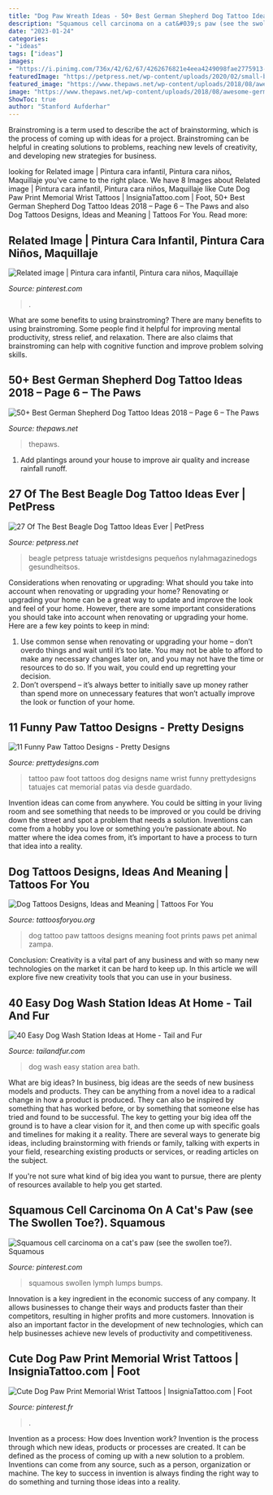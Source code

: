 ```yaml
---
title: "Dog Paw Wreath Ideas - 50+ Best German Shepherd Dog Tattoo Ideas 2018 – Page 6 – The Paws"
description: "Squamous cell carcinoma on a cat&#039;s paw (see the swollen toe?). squamous"
date: "2023-01-24"
categories:
- "ideas"
tags: ["ideas"]
images:
- "https://i.pinimg.com/736x/42/62/67/4262676821e4eea4249098fae2775913--dog-paw-tattoos-wrist-tattoos.jpg"
featuredImage: "https://petpress.net/wp-content/uploads/2020/02/small-beagle-tattoo-design.jpg"
featured_image: "https://www.thepaws.net/wp-content/uploads/2018/08/awesome-german-shepherd-pet-tattoo-face.jpg"
image: "https://www.thepaws.net/wp-content/uploads/2018/08/awesome-german-shepherd-pet-tattoo-face.jpg"
ShowToc: true
author: "Stanford Aufderhar"
---
```



Brainstroming is a term used to describe the act of brainstorming, which is the process of coming up with ideas for a project. Brainstroming can be helpful in creating solutions to problems, reaching new levels of creativity, and developing new strategies for business.

	

		
looking for Related image | Pintura cara infantil, Pintura cara niños, Maquillaje you've came to the right place. We have 8 Images about Related image | Pintura cara infantil, Pintura cara niños, Maquillaje like Cute Dog Paw Print Memorial Wrist Tattoos | InsigniaTattoo.com | Foot, 50+ Best German Shepherd Dog Tattoo Ideas 2018 – Page 6 – The Paws and also Dog Tattoos Designs, Ideas and Meaning | Tattoos For You. Read more:
		
    
## Related Image | Pintura Cara Infantil, Pintura Cara Niños, Maquillaje

<img loading=lazy src="https://i.pinimg.com/736x/4e/28/a4/4e28a42ff215693bcb6634d3d3eef2bb.jpg" onerror="this.onerror=null;this.src='https://tse3.mm.bing.net/th?id=OIP.qXvV3MGolTxHXysWdywuPQHaJ4&amp;pid=15.1';" alt="Related image | Pintura cara infantil, Pintura cara niños, Maquillaje">

_Source: pinterest.com_

>. 

	

What are some benefits to using brainstroming?
There are many benefits to using brainstroming. Some people find it helpful for improving mental productivity, stress relief, and relaxation. There are also claims that brainstroming can help with cognitive function and improve problem solving skills.

    
## 50+ Best German Shepherd Dog Tattoo Ideas 2018 – Page 6 – The Paws

<img loading=lazy src="https://www.thepaws.net/wp-content/uploads/2018/08/awesome-german-shepherd-pet-tattoo-face.jpg" onerror="this.onerror=null;this.src='https://tse1.mm.bing.net/th?id=OIP.nUdXekZvBtHySzhjqP5PqAHaHa&amp;pid=15.1';" alt="50+ Best German Shepherd Dog Tattoo Ideas 2018 – Page 6 – The Paws">

_Source: thepaws.net_

>thepaws. 

	

1. Add plantings around your house to improve air quality and increase rainfall runoff.

    
## 27 Of The Best Beagle Dog Tattoo Ideas Ever | PetPress

<img loading=lazy src="https://petpress.net/wp-content/uploads/2020/02/small-beagle-tattoo-design.jpg" onerror="this.onerror=null;this.src='https://tse1.mm.bing.net/th?id=OIP.qBzMkmzDSs3TtV2JmqHghQHaFj&amp;pid=15.1';" alt="27 Of The Best Beagle Dog Tattoo Ideas Ever | PetPress">

_Source: petpress.net_

>beagle petpress tatuaje wristdesigns pequeños nylahmagazinedogs gesundheitsos. 

	

Considerations when renovating or upgrading: What should you take into account when renovating or upgrading your home?
Renovating or upgrading your home can be a great way to update and improve the look and feel of your home. However, there are some important considerations you should take into account when renovating or upgrading your home. Here are a few key points to keep in mind: 
1. Use common sense when renovating or upgrading your home – don’t overdo things and wait until it’s too late. You may not be able to afford to make any necessary changes later on, and you may not have the time or resources to do so. If you wait, you could end up regretting your decision. 
2. Don’t overspend – it’s always better to initially save up money rather than spend more on unnecessary features that won’t actually improve the look or function of your home.

    
## 11 Funny Paw Tattoo Designs - Pretty Designs

<img loading=lazy src="http://www.prettydesigns.com/wp-content/uploads/2014/12/Foot-Tattoo.jpg" onerror="this.onerror=null;this.src='https://tse1.mm.bing.net/th?id=OIP._ZkqOFSDflw73uELNbrXXwHaJ6&amp;pid=15.1';" alt="11 Funny Paw Tattoo Designs - Pretty Designs">

_Source: prettydesigns.com_

>tattoo paw foot tattoos dog designs name wrist funny prettydesigns tatuajes cat memorial patas via desde guardado. 

	

Invention ideas can come from anywhere. You could be sitting in your living room and see something that needs to be improved or you could be driving down the street and spot a problem that needs a solution. Inventions can come from a hobby you love or something you’re passionate about. No matter where the idea comes from, it’s important to have a process to turn that idea into a reality.

    
## Dog Tattoos Designs, Ideas And Meaning | Tattoos For You

<img loading=lazy src="http://www.tattoosforyou.org/wp-content/uploads/2013/11/Dog-Paw-Print-Tattoo.jpg" onerror="this.onerror=null;this.src='https://tse2.mm.bing.net/th?id=OIP.2610c2wVfGnNT8ysWhuCogHaJ4&amp;pid=15.1';" alt="Dog Tattoos Designs, Ideas and Meaning | Tattoos For You">

_Source: tattoosforyou.org_

>dog tattoo paw tattoos designs meaning foot prints paws pet animal zampa. 

	

Conclusion:
Creativity is a vital part of any business and with so many new technologies on the market it can be hard to keep up. In this article we will explore five new creativity tools that you can use in your business.

    
## 40 Easy Dog Wash Station Ideas At Home - Tail And Fur

<img loading=lazy src="https://tailandfur.com/wp-content/uploads/2016/09/40-Easy-Dog-Wash-Area-Ideas-10.jpg" onerror="this.onerror=null;this.src='https://tse1.mm.bing.net/th?id=OIP.-dWn_VQ7IVCcucjtFwDc4QHaLH&amp;pid=15.1';" alt="40 Easy Dog Wash Station Ideas at Home - Tail and Fur">

_Source: tailandfur.com_

>dog wash easy station area bath. 

	

What are big ideas?
In business, big ideas are the seeds of new business models and products. They can be anything from a novel idea to a radical change in how a product is produced. They can also be inspired by something that has worked before, or by something that someone else has tried and found to be successful. 
The key to getting your big idea off the ground is to have a clear vision for it, and then come up with specific goals and timelines for making it a reality. There are several ways to generate big ideas, including brainstorming with friends or family, talking with experts in your field, researching existing products or services, or reading articles on the subject. 

If you're not sure what kind of big idea you want to pursue, there are plenty of resources available to help you get started.

    
## Squamous Cell Carcinoma On A Cat&#039;s Paw (see The Swollen Toe?). Squamous

<img loading=lazy src="https://s-media-cache-ak0.pinimg.com/736x/de/80/a1/de80a106b9a76f804302bb9ce8811f11.jpg" onerror="this.onerror=null;this.src='https://tse4.mm.bing.net/th?id=OIP.LjNbDTeHXKzpreBB3U53gQHaFj&amp;pid=15.1';" alt="Squamous cell carcinoma on a cat&#039;s paw (see the swollen toe?). Squamous">

_Source: pinterest.com_

>squamous swollen lymph lumps bumps. 

	

Innovation is a key ingredient in the economic success of any company. It allows businesses to change their ways and products faster than their competitors, resulting in higher profits and more customers. Innovation is also an important factor in the development of new technologies, which can help businesses achieve new levels of productivity and competitiveness.

    
## Cute Dog Paw Print Memorial Wrist Tattoos | InsigniaTattoo.com | Foot

<img loading=lazy src="https://i.pinimg.com/736x/42/62/67/4262676821e4eea4249098fae2775913--dog-paw-tattoos-wrist-tattoos.jpg" onerror="this.onerror=null;this.src='https://tse2.mm.bing.net/th?id=OIP.Ta9HLcYTksWGsYjabNj_4wDwED&amp;pid=15.1';" alt="Cute Dog Paw Print Memorial Wrist Tattoos | InsigniaTattoo.com | Foot">

_Source: pinterest.fr_

>. 

	

Invention as a process: How does Invention work?
Invention is the process through which new ideas, products or processes are created. It can be defined as the process of coming up with a new solution to a problem. Inventions can come from any source, such as a person, organization or machine. The key to success in invention is always finding the right way to do something and turning those ideas into a reality.

